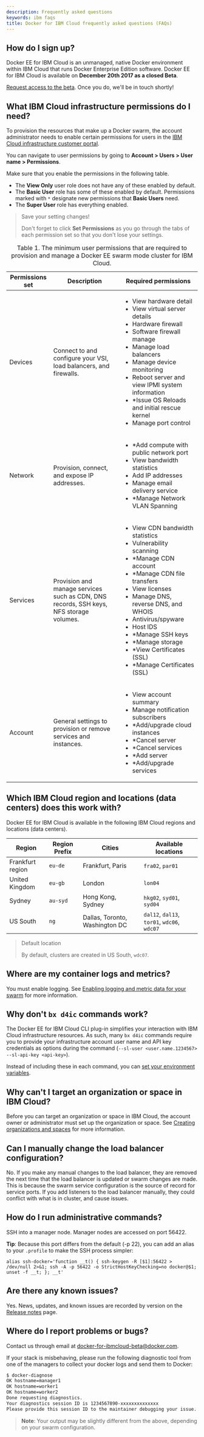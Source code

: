 ```yaml
---
description: Frequently asked questions
keywords: ibm faqs
title: Docker for IBM Cloud frequently asked questions (FAQs)
---
```


## How do I sign up?
Docker EE for IBM Cloud is an unmanaged, native Docker environment within IBM Cloud that runs Docker Enterprise Edition software. Docker EE for IBM Cloud is available on **December 20th 2017 as a closed Beta**.

[Request access to the beta](mailto:sealbou@us.ibm.com). Once you do, we'll be in touch shortly!

## What IBM Cloud infrastructure permissions do I need?

  To provision the resources that make up a Docker swarm, the account administrator needs to enable certain permissions for users in the [IBM Cloud infrastructure customer portal](https://control.softlayer.com/).

  You can navigate to user permissions by going to **Account > Users > User name > Permissions**.

  Make sure that you enable the permissions in the following table.

  * The **View Only** user role does not have any of these enabled by default.
  * The **Basic User** role has some of these enabled by default. Permissions marked with `*` designate new permissions that **Basic Users** need.
  * The **Super User** role has everything enabled.

  > Save your setting changes!
  >
  > Don't forget to click **Set Permissions** as you go through the tabs of each permission set so that you don't lose your settings.

  <table summary="The minimum user permissions that are required to provision and manage a Docker EE swarm mode cluster for IBM Cloud.">
  <caption>Table 1. The minimum user permissions that are required to provision and manage a Docker EE swarm mode cluster for IBM Cloud.
  </caption>
  <thead>
  <th colspan="1">Permissions set</th>
  <th colspan="1">Description</th>
  <th colspan="1">Required permissions</th>
  </thead>
  <tbody>
  <tr>
  <td>Devices</td>
  <td>Connect to and configure your VSI, load balancers, and firewalls.</td>
  <td>
  <ul>
  <li>View hardware detail</li>
  <li>View virtual server details</li>
  <li>Hardware firewall</li>
  <li>Software firewall manage</li>
  <li>Manage load balancers</li>
  <li>Manage device monitoring</li>
  <li>Reboot server and view IPMI system information</li>
  <li>*Issue OS Reloads and initial rescue kernel</li>
  <li>Manage port control</li>
  </ul>
  </td>
  </tr>
  <tr>
  <td>Network</td>
  <td>Provision, connect, and expose IP addresses.</td>
  <td>
  <ul>
  <li>*Add compute with public network port</li>
  <li>View bandwidth statistics</li>
  <li>Add IP addresses</li>
  <li>Manage email delivery service</li>
  <li>*Manage Network VLAN Spanning</li>
  </ul></td>
  </tr>
  <tr>
  <td>Services</td>
  <td>Provision and manage services such as CDN, DNS records, SSH keys, NFS storage volumes.</td>
  <td>
  <ul>
  <li>View CDN bandwidth statistics</li>
  <li>Vulnerability scanning</li>
  <li>*Manage CDN account</li>
  <li>*Manage CDN file transfers</li>
  <li>View licenses</li>
  <li>Manage DNS, reverse DNS, and WHOIS</li>
  <li>Antivirus/spyware</li>
  <li>Host IDS</li>
  <li>*Manage SSH keys</li>
  <li>*Manage storage</li>
  <li>*View Certificates (SSL)</li>
  <li>*Manage Certificates (SSL)</li>
  </ul>
  </td>
  </tr>
  <tr>
  <td>Account</td>
  <td>General settings to provision or remove services and instances.</td>
  <td>
  <ul>
  <li>View account summary</li>
  <li>Manage notification subscribers</li>
  <li>*Add/upgrade cloud instances</li>
  <li>*Cancel server</li>
  <li>*Cancel services</li>
  <li>*Add server</li>
  <li>*Add/upgrade services</li>
  </ul>
  </td>
  </tr></tbody></table>

## Which IBM Cloud region and locations (data centers) does this work with?

Docker EE for IBM Cloud is available in the following IBM Cloud regions and locations (data centers).

| Region | Region Prefix | Cities | Available locations |
| --- | --- | --- | --- |
| Frankfurt region | `eu-de`| Frankfurt, Paris | `fra02`, `par01` |
| United Kingdom | `eu-gb` | London | `lon04` |
| Sydney | `au-syd` | Hong Kong, Sydney | `hkg02`, `syd01`, `syd04` |
| US South | `ng` | Dallas, Toronto, Washington DC | `dal12`, `dal13`, `tor01`, `wdc06`, `wdc07`|

> Default location
>
> By default, clusters are created in US South, `wdc07`.

## Where are my container logs and metrics?

You must enable logging. See [Enabling logging and metric data for your swarm](logging.html) for more information.

## Why don't `bx d4ic` commands work?

The Docker EE for IBM Cloud CLI plug-in simplifies your interaction with IBM Cloud infrastructure resources. As such, many `bx d4ic` commands require you to provide your infrastructure account user name and API key credentials as options during the command (`--sl-user <user.name.1234567> --sl-api-key <api-key>`).

Instead of including these in each command, you can [set your environment variables](/docker-for-ibm-cloud/index.md#set-infrastructure-environment-variables).

## Why can't I target an organization or space in IBM Cloud?

Before you can target an organization or space in IBM Cloud, the account owner or administrator must set up the organization or space. See [Creating organizations and spaces](https://console.bluemix.net/docs/admin/orgs_spaces.html#orgsspacesusers) for more information.

## Can I manually change the load balancer configuration?

No. If you make any manual changes to the load balancer, they are removed the next time that the load balancer is updated or swarm changes are made. This is because the swarm service configuration is the source of record for service ports. If you add listeners to the load balancer manually, they could conflict with what is in cluster, and cause issues.

## How do I run administrative commands?

SSH into a manager node. Manager nodes are accessed on port 56422.

**Tip**: Because this port differs from the default (-p 22), you can add an alias to your `.profile` to make the SSH process simpler:

```none
alias ssh-docker='function __t() { ssh-keygen -R [$1]:56422 > /dev/null 2>&1; ssh -A -p 56422 -o StrictHostKeyChecking=no docker@$1; unset -f __t; }; __t'
```

## Are there any known issues?

Yes. News, updates, and known issues are recorded by version on the [Release notes](release-notes.md) page.

## Where do I report problems or bugs?

Contact us through email at docker-for-ibmcloud-beta@docker.com.

If your stack is misbehaving, please run the following diagnostic tool from one of the managers to collect your docker logs and send them to Docker:

```bash
$ docker-diagnose
OK hostname=manager1
OK hostname=worker1
OK hostname=worker2
Done requesting diagnostics.
Your diagnostics session ID is 1234567890-xxxxxxxxxxxxxx
Please provide this session ID to the maintainer debugging your issue.
```

> **Note**: Your output may be slightly different from the above, depending on your swarm configuration.
